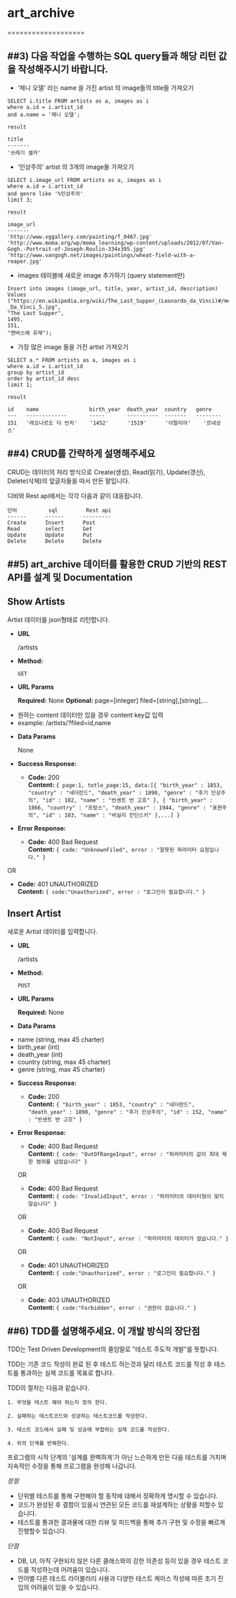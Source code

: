 # art_archive
===================


##3) 다음 작업을 수행하는 SQL query들과 해당 리턴 값을 작성해주시기 바랍니다.
-------------


- ‘제니 오델' 라는 name 을 가진 artist 의 image들의 title들 가져오기
```
SELECT i.title FROM artists as a, images as i
where a.id = i.artist_id
and a.name = '제니 오델';
```
```
result

title
-------
'쓰레기 셀카'
```



- ‘인상주의' artist 의 3개의 image들 가져오기
```
SELECT i.image_url FROM artists as a, images as i
where a.id = i.artist_id
and genre like '%인상주의'
limit 3;
```
```
result

image_url
-------
'http://www.vggallery.com/painting/f_0467.jpg'
'http://www.moma.org/wp/moma_learning/wp-content/uploads/2012/07/Van-Gogh.-Portrait-of-Joseph-Roulin-334x395.jpg'
'http://www.vangogh.net/images/paintings/wheat-field-with-a-reaper.jpg'
```



- images 테이블에 새로운 image 추가하기 (query statement만)
```
Insert into images (image_url, title, year, artist_id, description) Values
("https://en.wikipedia.org/wiki/The_Last_Supper_(Leonardo_da_Vinci)#/media/File:%C3%9Altima_Cena_-_Da_Vinci_5.jpg",
"The Last Supper",
1495,
151,
"캔버스에 유채");
```


- 가장 많은 image 들을 가진 artist 가져오기
```
SELECT a.* FROM artists as a, images as i
where a.id = i.artist_id
group by artist_id
order by artist_id desc
limit 1;
```

```
result

id    name                birth_year  death_year  country   genre
---   -------------       -----       ----------  -------   --------
151   '레오나르도 다 빈치'    '1452'      '1519'      '이탈리아'    '르네상스'
```


##4) CRUD를 간략하게 설명해주세요
-------------

CRUD는 데이터의 처리 방식으로 Create(생성), Read(읽기), Update(갱신), Delete(삭제)의 앞글자들을 따서 만든 말입니다.

디비와 Rest api에서는 각각 다음과 같이 대응됩니다.
```
단어          sql         Rest api
------      ------      ---------
Create      Insert      Post
Read        select      Get
Update      Update      Put
Delete      Delete      Delete
```



##5) art_archive 데이터를 활용한 CRUD 기반의 REST API를 설계 및 Documentation
-------------

**Show Artists**
----
  Artist 데이터를  json형태로 리턴합니다.

* **URL**

  /artists

* **Method:**

  `GET`

*  **URL Params**

   **Required:**
	 None
   **Optional:**
	page=[integer]
	filed=[string],[string],...
- 원하는 content 데이터만 있을 경우 content key값 입력
- example: /artists/?filed=id,name

* **Data Params**

  None

* **Success Response:**

  * **Code:** 200 <br />
    **Content:**
    `{
    page:1,
    totle_page:15,
    data:[{
      "birth_year" : 1853,
      "country" : "네더란드",
      "death_year" : 1890,
      "genre" : "후기 인상주의",
      "id" : 102,
      "name" : "빈센트 반 고흐"
    },
    {
      "birth_year" : 1866,
      "country" : "프랑스",
      "death_year" : 1944,
      "genre" : "표현주의",
      "id" : 103,
      "name" : "바실리 칸딘스키"
    },...]
    }`

* **Error Response:**

  * **Code:** 400 Bad Request <br />
    **Content:** `{ code: "UnknownFiled", error : "잘못된 파라미터 요청입니다." }`

 OR

  * **Code:** 401 UNAUTHORIZED <br />
    **Content:** `{ code:"Unauthorized", error : "로그인이 필요합니다." }`



**Insert Artist**
----
새로운  Artist 데이터를  입력합니다.

* **URL**

  /artists

* **Method:**

  `POST`

*  **URL Params**

   **Required:**
	 None
* **Data Params**
- name (string, max 45 charter)
- birth_year (int)
- death_year (int)
- country (string, max 45 charter)
- genre  (string, max 45 charter)


* **Success Response:**

  * **Code:** 200 <br />
    **Content:**
    `{
      "birth_year" : 1853,
      "country" : "네더란드",
      "death_year" : 1890,
      "genre" : "후기 인상주의",
      "id" : 152,
      "name" : "빈센트 반 고흐"
    }`

* **Error Response:**

  * **Code:** 400 Bad Request <br />
    **Content:** `{ code: "OutOfRangeInput", error : "파라미터의 값이 최대 제한 범위를 넘었습니다" }`

  OR

  * **Code:** 400 Bad Request <br />
    **Content:** `{ code: "InvalidInput", error : "파라미터의 데이터형이 맞지 않습니다" }`

  OR

  * **Code:** 400 Bad Request <br />
    **Content:** `{ code: "NotInput", error : "파라미터의 데이터가 없습니다." }`

  OR

  * **Code:** 401 UNAUTHORIZED <br />
    **Content:** `{ code:"Unauthorized", error : "로그인이 필요합니다." }`

  OR

  * **Code:** 403 UNAUTHORIZED <br />
    **Content:** `{ code:"Forbidden", error : "권한이 없습니다." }`






##6) TDD를 설명해주세요. 이 개발 방식의 장단점
-------------

TDD는 Test Driven Development의 줄임말로 "테스트 주도적 개발"를 뜻합니다.

TDD는 기존 코드 작성이 완료 된 후 테스트 하는것과 달리 테스트 코드를 작성 후 테스트를 통과하는 실제 코드를 목표로 합니다.

TDD의 절차는 다음과 같습니다.
```
1. 무엇을 테스트 해야 하는지 정의 한다.

2. 실패하는 테스트코드와 성공하는 테스트코드를 작성한다.

3. 테스트 코드에서 실패 및 성공에 부합하는 실제 코드를 작성한다.

4. 위의 단계를 반복한다.
```

프로그램의 시작 단계의 '설계를 완벽하게'가 아닌 느슨하게 만든 다음 테스트를 거치며 지속적인 수정을 통해 프로그램을 완성해 나갑니다.

*장점*
* 단위별 테스트를 통해 구현해야 할 동작에 대해서 정확하게 명시할 수 있습니다.
* 코드가 완성된 후 결함이 있을시 연관된 모든 코드를 재설계하는 상황을 피할수 있습니다.
* 테스트를 통과한 결과물에 대한 리뷰 및 피드백을 통해 추가 구현 및 수정을 빠르게 진행할수 있습니다.

*단점*
* DB, UI, 아직 구현되지 않은 다른 클래스와의 강한 의존성 등이 있을 경우  테스트 코드를 작성하는데 어려움이 있습니다.
* 언어별 다른 테스트 라이블러리 사용과 다양한 테스트 케이스 작성에 따른 초기 진입의 어려움이 있을 수 있습니다.
